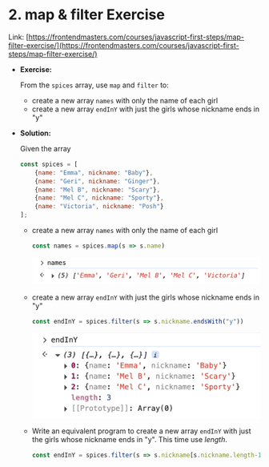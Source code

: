 # 2. map & filter Exercise

Link: [https://frontendmasters.com/courses/javascript-first-steps/map-filter-exercise/](https://frontendmasters.com/courses/javascript-first-steps/map-filter-exercise/)

- **Exercise:**
    
    From the `spices` array, use `map` and `filter` to:
    
    - create a new array `names` with only the name of each girl
    - create a new array `endInY` with just the girls whose nickname ends in "y"

- **Solution:**
    
    Given the array
    
    ```jsx
    const spices = [
        {name: "Emma", nickname: "Baby"},
        {name: "Geri", nickname: "Ginger"},
        {name: "Mel B", nickname: "Scary"},
        {name: "Mel C", nickname: "Sporty"},
        {name: "Victoria", nickname: "Posh"}
    ];
    ```
    
    - create a new array `names` with only the name of each girl
        
        ```jsx
        const names = spices.map(s => s.name)
        ```
        
        ![image.png](./image/image_01.png)
        
    - create a new array `endInY` with just the girls whose nickname ends in "y"
        
        ```jsx
        const endInY = spices.filter(s => s.nickname.endsWith("y"))
        ```
        
        ![image.png](./image/image_02.png)
        
    - Write an equivalent program to create a new array `endInY` with just the girls whose nickname ends in "y". This time use *length*.
        
        ```jsx
        const endInY = spices.filter(s => s.nickname[s.nickname.length-1] === "y")
        ```